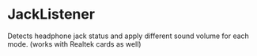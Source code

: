 # JackListener
Detects headphone jack status and apply different sound volume for each mode. (works with Realtek cards as well)
